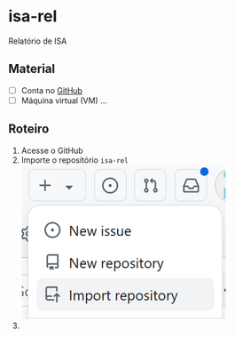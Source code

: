 # isa-rel
Relatório de ISA

## Material

 - [ ] Conta no [GitHub](https://github.com/)
 - [ ] Máquina virtual (VM) ...

## Roteiro

1. Acesse o GitHub
2. Importe o repositório `isa-rel`
   ![Imagem para criar novo repo a partir de importação](./imgs/github-new-import.png)
3. 

